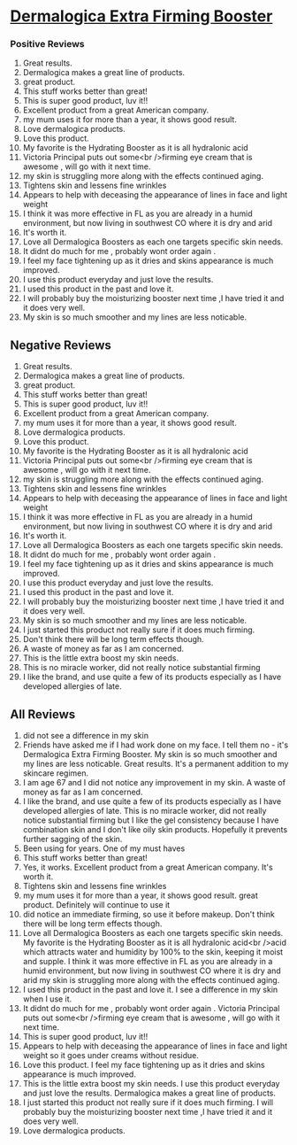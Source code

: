 # [Dermalogica Extra Firming Booster](https://products.checkmycream.com/products/Dermalogica-Extra-Firming-Booster.html)

### Positive Reviews

<ol>
      <li>Great results.  </li>
      <li>Dermalogica makes a great line of products.</li>
      <li>great product.</li>
      <li>This stuff works better than great!</li>
      <li>This is super good product, luv it!!</li>
      <li>Excellent product from a great American company.</li>
      <li>my mum uses it for more than a year, it shows good result.</li>
      <li>Love dermalogica products.</li>
      <li>Love this product.</li>
      <li>My favorite is the Hydrating Booster as it is all hydralonic acid</li>
      <li>Victoria Principal puts out some&lt;br /&gt;firming eye cream that is awesome , will go with it next time.</li>
      <li>my skin is struggling more along with the effects continued aging.</li>
      <li>Tightens skin and lessens fine wrinkles</li>
      <li>Appears to help with deceasing the appearance of lines in face and light weight</li>
      <li>I think it was more effective in FL as you are already in a humid environment, but now living in southwest CO where it is dry and arid</li>
      <li>It&#x27;s worth it.</li>
      <li>Love all Dermalogica Boosters as each one targets specific skin needs.</li>
      <li>It didnt do much for me , probably wont order again .</li>
      <li>I feel my face tightening up as it dries and skins appearance is much improved.</li>
      <li>I use this product everyday and just love the results.  </li>
      <li>I used this product in the past and love it.  </li>
      <li>I will probably buy the moisturizing booster next time ,I have tried it and it does very well.</li>
      <li>My skin is so much smoother and my lines are less noticable.  </li>
</ol>


<h2>Negative Reviews</h2>
<ol>
<li> Great results.  </li>
<li> Dermalogica makes a great line of products.</li>
<li> great product.</li>
<li> This stuff works better than great!</li>
<li> This is super good product, luv it!!</li>
<li> Excellent product from a great American company.</li>
<li> my mum uses it for more than a year, it shows good result.</li>
<li> Love dermalogica products.</li>
<li> Love this product.</li>
<li> My favorite is the Hydrating Booster as it is all hydralonic acid</li>
<li> Victoria Principal puts out some&lt;br /&gt;firming eye cream that is awesome , will go with it next time.</li>
<li> my skin is struggling more along with the effects continued aging.</li>
<li> Tightens skin and lessens fine wrinkles</li>
<li> Appears to help with deceasing the appearance of lines in face and light weight</li>
<li> I think it was more effective in FL as you are already in a humid environment, but now living in southwest CO where it is dry and arid</li>
<li> It&#x27;s worth it.</li>
<li> Love all Dermalogica Boosters as each one targets specific skin needs.</li>
<li> It didnt do much for me , probably wont order again .</li>
<li> I feel my face tightening up as it dries and skins appearance is much improved.</li>
<li> I use this product everyday and just love the results.  </li>
<li> I used this product in the past and love it.  </li>
<li> I will probably buy the moisturizing booster next time ,I have tried it and it does very well.</li>
<li> My skin is so much smoother and my lines are less noticable.  </li>
<li> I just started this product not really sure if it does much firming.</li>
<li> Don&#x27;t think there will be long term effects though.</li>
<li> A waste of money as far as I am concerned.</li>
<li> This is the little extra boost my skin needs.  </li>
<li> This is no miracle worker, did not really notice substantial firming</li>
<li> I like the brand, and use quite a few of its products especially as I have developed allergies of late.</li>
</ol>

<h2>All Reviews</h2>

<ol>
    <li> did not see a difference in my skin</li>
    <li> Friends have asked me if I had work done on my face.  I tell them no - it&#x27;s Dermalogica Extra Firming Booster.  My skin is so much smoother and my lines are less noticable.  Great results.  It&#x27;s a permanent addition to my skincare regimen.</li>
    <li> I am age 67 and I did not notice any improvement in my skin.  A waste of money as far as I am concerned.</li>
    <li> I like the brand, and use quite a few of its products especially as I have developed allergies of late. This is no miracle worker, did not really notice substantial firming but I like the gel consistency because I have combination skin and I don&#x27;t like oily skin products. Hopefully it prevents further sagging of the skin.</li>
    <li> Been using for years. One of my must haves</li>
    <li> This stuff works better than great!</li>
    <li> Yes, it works. Excellent product from a great American company. It&#x27;s worth it.</li>
    <li> Tightens skin and lessens fine wrinkles</li>
    <li> my mum uses it for more than a year, it shows good result. great product. Definitely will continue to use it</li>
    <li> did notice an immediate firming, so use it before makeup.  Don&#x27;t think there will be long term effects though.</li>
    <li> Love all Dermalogica Boosters as each one targets specific skin needs. My favorite is the Hydrating Booster as it is all hydralonic acid&lt;br /&gt;acid which attracts water and humidity by 100% to the skin, keeping it moist and supple. I think it was more effective in FL as you are already in a humid environment, but now living in southwest CO where it is dry and arid my skin is struggling more along with the effects continued aging.</li>
    <li> I used this product in the past and love it.  I see a difference in my skin when I use it.</li>
    <li> It didnt do much for me , probably wont order again . Victoria Principal puts out some&lt;br /&gt;firming eye cream that is awesome , will go with it next time.</li>
    <li> This is super good product, luv it!!</li>
    <li> Appears to help with deceasing the appearance of lines in face and light weight so it goes under creams without residue.</li>
    <li> Love this product. I feel my face tightening up as it dries and skins appearance is much improved.</li>
    <li> This is the little extra boost my skin needs.  I use this product everyday and just love the results.  Dermalogica makes a great line of products.</li>
    <li> I just started this product not really sure if it does much firming. I will probably buy the moisturizing booster next time ,I have tried it and it does very well.</li>
    <li> Love dermalogica products.</li>
</ol>




